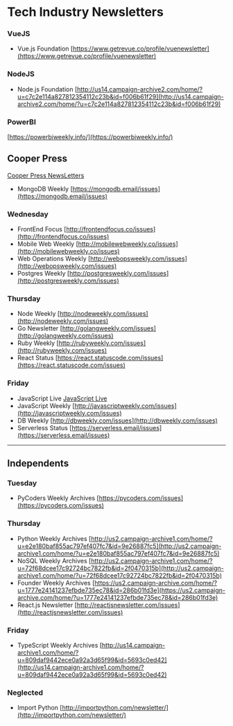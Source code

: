 # Tech Industry Newsletters

### VueJS
- Vue.js Foundation [https://www.getrevue.co/profile/vuenewsletter](https://www.getrevue.co/profile/vuenewsletter)


### NodeJS
- Node.js Foundation [http://us14.campaign-archive2.com/home/?u=c7c2e114a827812354112c23b&id=f006b61f29](http://us14.campaign-archive2.com/home/?u=c7c2e114a827812354112c23b&id=f006b61f29)

### PowerBI
[https://powerbiweekly.info/](https://powerbiweekly.info/)


## Cooper Press 

[Cooper Press NewsLetters](https://cooperpress.com/publications/#newsletters)

- MongoDB Weekly [https://mongodb.email/issues](https://mongodb.email/issues)

### Wednesday
- FrontEnd Focus [http://frontendfocus.co/issues](http://frontendfocus.co/issues)
- Mobile Web Weekly [http://mobilewebweekly.co/issues](http://mobilewebweekly.co/issues)
- Web Operations Weekly [http://webopsweekly.com/issues](http://webopsweekly.com/issues)
- Postgres Weekly [http://postgresweekly.com/issues](http://postgresweekly.com/issues)

### Thursday
- Node Weekly [http://nodeweekly.com/issues](http://nodeweekly.com/issues)
- Go Newsletter [http://golangweekly.com/issues](http://golangweekly.com/issues)
- Ruby Weekly [http://rubyweekly.com/issues](http://rubyweekly.com/issues)
- React Status [https://react.statuscode.com/issues](https://react.statuscode.com/issues)

### Friday
- JavaScript Live [JavaScript Live](https://jslive.com/)
- JavaScript Weekly [http://javascriptweekly.com/issues](http://javascriptweekly.com/issues)
- DB Weekly [http://dbweekly.com/issues](http://dbweekly.com/issues)
- Serverless Status [https://serverless.email/issues](https://serverless.email/issues)

___

## Independents

### Tuesday
- PyCoders Weekly Archives [https://pycoders.com/issues](https://pycoders.com/issues)

### Thursday
- Python Weekly Archives [http://us2.campaign-archive1.com/home/?u=e2e180baf855ac797ef407fc7&id=9e26887fc5](http://us2.campaign-archive1.com/home/?u=e2e180baf855ac797ef407fc7&id=9e26887fc5)
- NoSQL Weekly Archives [http://us2.campaign-archive1.com/home/?u=72f68dcee17c92724bc7822fb&id=2f0470315b](http://us2.campaign-archive1.com/home/?u=72f68dcee17c92724bc7822fb&id=2f0470315b)
- Founder Weekly Archives [https://us2.campaign-archive.com/home/?u=1777e24141237efbde735ec78&id=286b01fd3e](https://us2.campaign-archive.com/home/?u=1777e24141237efbde735ec78&id=286b01fd3e)
- React.js Newsletter [http://reactjsnewsletter.com/issues](http://reactjsnewsletter.com/issues)

### Friday
- TypeScript Weekly Archives [http://us14.campaign-archive1.com/home/?u=809daf9442ece0a92a3d65f99&id=5693c0ed42](http://us14.campaign-archive1.com/home/?u=809daf9442ece0a92a3d65f99&id=5693c0ed42)

### Neglected
- Import Python [http://importpython.com/newsletter/](http://importpython.com/newsletter/)

